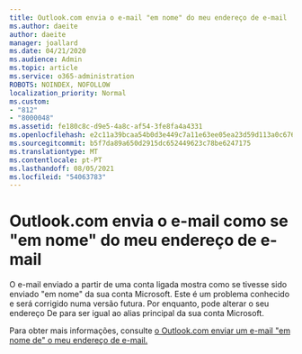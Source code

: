 ```yaml
---
title: Outlook.com envia o e-mail "em nome" do meu endereço de e-mail
ms.author: daeite
author: daeite
manager: joallard
ms.date: 04/21/2020
ms.audience: Admin
ms.topic: article
ms.service: o365-administration
ROBOTS: NOINDEX, NOFOLLOW
localization_priority: Normal
ms.custom:
- "812"
- "8000048"
ms.assetid: fe180c8c-d9e5-4a8c-af54-3fe8fa4a4331
ms.openlocfilehash: e2c11a39bcaa54b0d3e449c7a11e63ee05ea23d59d113a0c6767b4ddd6c988f5
ms.sourcegitcommit: b5f7da89a650d2915dc652449623c78be6247175
ms.translationtype: MT
ms.contentlocale: pt-PT
ms.lasthandoff: 08/05/2021
ms.locfileid: "54063783"
---
```

# <a name="outlookcom-sends-email-on-behalf-of-my-email-address"></a>Outlook.com envia o e-mail como se "em nome" do meu endereço de e-mail

O e-mail enviado a partir de uma conta ligada mostra como se tivesse sido enviado "em nome" da sua conta Microsoft. Este é um problema conhecido e será corrigido numa versão futura. Por enquanto, pode alterar o seu endereço De para ser igual ao alias principal da sua conta Microsoft.
  
Para obter mais informações, consulte [o Outlook.com enviar um e-mail "em nome de" o meu endereço de e-mail.](https://support.office.com/article/2c2b4d9f-0203-42c6-b2d2-b8aba1386e75?wt.mc_id=Office_Outlook_com_Alchemy)
